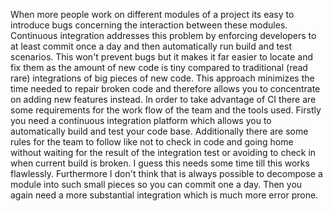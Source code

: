 When more people work on different modules of a project its easy to introduce bugs
concerning the interaction between these modules. Continuous integration addresses this 
problem by enforcing developers to at least commit once a day and then automatically run 
build and test scenarios. This won't prevent bugs but it makes it far easier to locate and 
fix them as the amount of new code is tiny compared to traditional (read rare) integrations
of big pieces of new code. This approach minimizes the time needed to repair broken code and
therefore allows you to concentrate on adding new features instead. In order to take advantage
of CI there are some requirements for the work flow of the team and the tools used. Firstly you
need a continuous integration platform which allows you to automatically build and test your 
code base. Additionally there are some rules for the team to follow like not to check in code
and going home without waiting for the result of the integration test or avoiding to check in when 
current build is broken. I guess this needs some time till this works flawlessly. Furthermore I don't
think that is always possible to decompose a module into such small pieces so you can commit one a day.
Then you again need a more substantial integration which is much more error prone.

